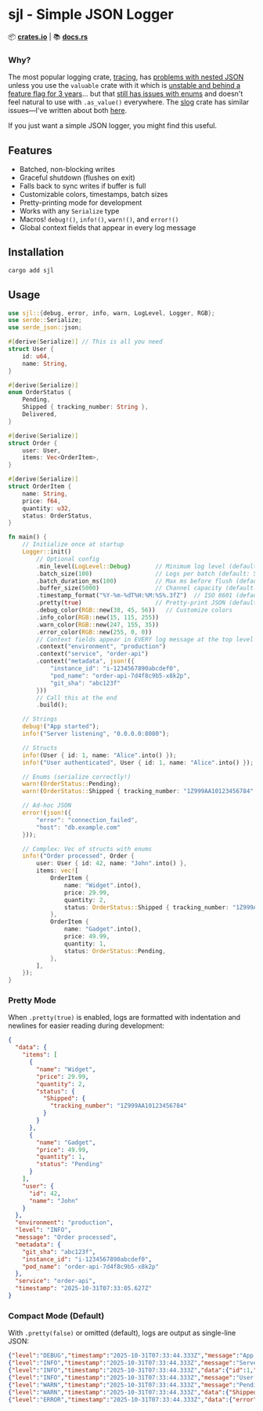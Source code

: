 # sjl - Simple JSON Logger

 📦 **[crates.io](https://crates.io/crates/sjl)** | 📚 **[docs.rs](https://docs.rs/sjl)**

### Why?
The most popular logging crate, [tracing](https://crates.io/crates/tracing), has [problems with nested JSON](https://www.reddit.com/r/rust/comments/1k75jvc/how_can_i_emit_a_tracing_event_with_an_unescaped/) unless you use the `valuable` crate with it which is [unstable and behind a feature flag for 3 years](https://github.com/tokio-rs/tracing/discussions/1906)... but that [still has issues with enums](https://github.com/tokio-rs/tracing/issues/3051) and doesn't feel natural to use with `.as_value()` everywhere.  The [slog](https://crates.io/crates/slog) crate has similar issues—I've written about both [here](https://josevalerio.com/rust-json-logging).

If you just want a simple JSON logger, you might find this useful.

## Features
- Batched, non-blocking writes
- Graceful shutdown (flushes on exit)
- Falls back to sync writes if buffer is full
- Customizable colors, timestamps, batch sizes
- Pretty-printing mode for development
- Works with any `Serialize` type
- Macros! `debug!()`, `info!()`, `warn!()`, and `error!()`
- Global context fields that appear in every log message


 ## Installation

 ```bash
 cargo add sjl
 ```

## Usage
```rust
use sjl::{debug, error, info, warn, LogLevel, Logger, RGB};
use serde::Serialize;
use serde_json::json;

#[derive(Serialize)] // This is all you need
struct User {
    id: u64,
    name: String,
}

#[derive(Serialize)]
enum OrderStatus {
    Pending,
    Shipped { tracking_number: String },
    Delivered,
}

#[derive(Serialize)]
struct Order {
    user: User,
    items: Vec<OrderItem>,
}

#[derive(Serialize)]
struct OrderItem {
    name: String,
    price: f64,
    quantity: u32,
    status: OrderStatus,
}

fn main() {
    // Initialize once at startup
    Logger::init()
        // Optional config
        .min_level(LogLevel::Debug)       // Minimum log level (default: Debug)
        .batch_size(100)                  // Logs per batch (default: 50)
        .batch_duration_ms(100)           // Max ms before flush (default: 50)
        .buffer_size(5000)                // Channel capacity (default: 1024)
        .timestamp_format("%Y-%m-%dT%H:%M:%S%.3fZ")  // ISO 8601 (default)
        .pretty(true)                     // Pretty-print JSON (default: false)
        .debug_color(RGB::new(38, 45, 56))   // Customize colors
        .info_color(RGB::new(15, 115, 255))
        .warn_color(RGB::new(247, 155, 35))
        .error_color(RGB::new(255, 0, 0))
        // Context fields appear in EVERY log message at the top level
        .context("environment", "production")
        .context("service", "order-api")
        .context("metadata", json!({
            "instance_id": "i-1234567890abcdef0",
            "pod_name": "order-api-7d4f8c9b5-x8k2p",
            "git_sha": "abc123f"
        }))
        // Call this at the end
        .build(); 

    // Strings
    debug!("App started");
    info!("Server listening", "0.0.0.0:8080");

    // Structs
    info!(User { id: 1, name: "Alice".into() });
    info!("User authenticated", User { id: 1, name: "Alice".into() });

    // Enums (serialize correctly!)
    warn!(OrderStatus::Pending);
    warn!(OrderStatus::Shipped { tracking_number: "1Z999AA10123456784".into() });

    // Ad-hoc JSON
    error!(json!({
        "error": "connection_failed",
        "host": "db.example.com"
    }));

    // Complex: Vec of structs with enums
    info!("Order processed", Order {
        user: User { id: 42, name: "John".into() },
        items: vec![
            OrderItem {
                name: "Widget".into(),
                price: 29.99,
                quantity: 2,
                status: OrderStatus::Shipped { tracking_number: "1Z999AA10123456784".into() },
            },
            OrderItem {
                name: "Gadget".into(),
                price: 49.99,
                quantity: 1,
                status: OrderStatus::Pending,
            },
        ],
    });
}
```

### Pretty Mode

When `.pretty(true)` is enabled, logs are formatted with indentation and newlines for easier reading during development:

```json
{
  "data": {
    "items": [
      {
        "name": "Widget",
        "price": 29.99,
        "quantity": 2,
        "status": {
          "Shipped": {
            "tracking_number": "1Z999AA10123456784"
          }
        }
      },
      {
        "name": "Gadget",
        "price": 49.99,
        "quantity": 1,
        "status": "Pending"
      }
    ],
    "user": {
      "id": 42,
      "name": "John"
    }
  },
  "environment": "production",
  "level": "INFO",
  "message": "Order processed",
  "metadata": {
    "git_sha": "abc123f",
    "instance_id": "i-1234567890abcdef0",
    "pod_name": "order-api-7d4f8c9b5-x8k2p"
  },
  "service": "order-api",
  "timestamp": "2025-10-31T07:33:05.627Z"
}
```



### Compact Mode (Default)

With `.pretty(false)` or omitted (default), logs are output as single-line JSON:

```json
{"level":"DEBUG","timestamp":"2025-10-31T07:33:44.333Z","message":"App started","environment": "production", "service": "order-api", "metadata": {"git_sha":"abc123f","instance_id":"i-1234567890abcdef0","pod_name":"order-api-7d4f8c9b5-x8k2p"}}
{"level":"INFO","timestamp":"2025-10-31T07:33:44.333Z","message":"Server listening","data":"0.0.0.0:8080","environment": "production", "service": "order-api", "metadata": {"git_sha":"abc123f","instance_id":"i-1234567890abcdef0","pod_name":"order-api-7d4f8c9b5-x8k2p"}}
{"level":"INFO","timestamp":"2025-10-31T07:33:44.333Z","data":{"id":1,"name":"Alice"},"environment": "production", "service": "order-api", "metadata": {"git_sha":"abc123f","instance_id":"i-1234567890abcdef0","pod_name":"order-api-7d4f8c9b5-x8k2p"}}
{"level":"INFO","timestamp":"2025-10-31T07:33:44.333Z","message":"User authenticated","data":{"id":1,"name":"Alice"},"environment": "production", "service": "order-api", "metadata": {"git_sha":"abc123f","instance_id":"i-1234567890abcdef0","pod_name":"order-api-7d4f8c9b5-x8k2p"}}
{"level":"WARN","timestamp":"2025-10-31T07:33:44.333Z","message":"Pending","environment": "production", "service": "order-api", "metadata": {"git_sha":"abc123f","instance_id":"i-1234567890abcdef0","pod_name":"order-api-7d4f8c9b5-x8k2p"}}
{"level":"WARN","timestamp":"2025-10-31T07:33:44.333Z","data":{"Shipped":{"tracking_number":"1Z999AA10123456784"}},"environment": "production", "service": "order-api", "metadata": {"git_sha":"abc123f","instance_id":"i-1234567890abcdef0","pod_name":"order-api-7d4f8c9b5-x8k2p"}}
{"level":"ERROR","timestamp":"2025-10-31T07:33:44.333Z","data":{"error":"connection_failed","host":"db.example.com"},"environment": "production", "service": "order-api", "metadata": {"git_sha":"abc123f","instance_id":"i-1234567890abcdef0","pod_name":"order-api-7d4f8c9b5-x8k2p"}}
```
